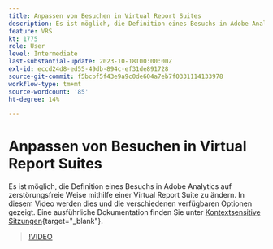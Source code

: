 ```yaml
---
title: Anpassen von Besuchen in Virtual Report Suites
description: Es ist möglich, die Definition eines Besuchs in Adobe Analytics auf zerstörungsfreie Weise mithilfe einer Virtual Report Suite zu ändern. In diesem Video werden dies und die verschiedenen verfügbaren Optionen gezeigt.
feature: VRS
kt: 1775
role: User
level: Intermediate
last-substantial-update: 2023-10-18T00:00:00Z
exl-id: eccd24d8-ed55-49db-894c-ef31de891728
source-git-commit: f5bcbf5f43e9a9c0de604a7eb7f0331114133978
workflow-type: tm+mt
source-wordcount: '85'
ht-degree: 14%

---
```


# Anpassen von Besuchen in Virtual Report Suites

Es ist möglich, die Definition eines Besuchs in Adobe Analytics auf zerstörungsfreie Weise mithilfe einer Virtual Report Suite zu ändern. In diesem Video werden dies und die verschiedenen verfügbaren Optionen gezeigt. Eine ausführliche Dokumentation finden Sie unter [Kontextsensitive Sitzungen](https://experienceleague.adobe.com/docs/analytics/components/virtual-report-suites/vrs-mobile-visit-processing.html?lang=de){target="_blank"}.

>[!VIDEO](https://video.tv.adobe.com/v/23545/?quality=12&learn=on)
